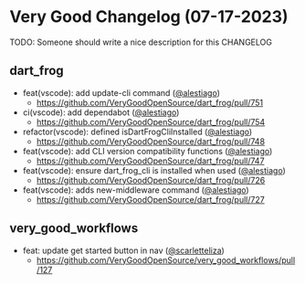 # Very Good Changelog (07-17-2023)

TODO: Someone should write a nice description for this CHANGELOG

## dart_frog
- feat(vscode): add update-cli command ([@alestiago](https://github.com/alestiago))
	- https://github.com/VeryGoodOpenSource/dart_frog/pull/751
- ci(vscode): add dependabot ([@alestiago](https://github.com/alestiago))
	- https://github.com/VeryGoodOpenSource/dart_frog/pull/754
- refactor(vscode): defined isDartFrogCliInstalled ([@alestiago](https://github.com/alestiago))
	- https://github.com/VeryGoodOpenSource/dart_frog/pull/748
- feat(vscode): add CLI version compatibility functions ([@alestiago](https://github.com/alestiago))
	- https://github.com/VeryGoodOpenSource/dart_frog/pull/747
- feat(vscode): ensure dart_frog_cli is installed when used ([@alestiago](https://github.com/alestiago))
	- https://github.com/VeryGoodOpenSource/dart_frog/pull/726
- feat(vscode): adds new-middleware command ([@alestiago](https://github.com/alestiago))
	- https://github.com/VeryGoodOpenSource/dart_frog/pull/727

## very_good_workflows
- feat: update get started button in nav ([@scarletteliza](https://github.com/scarletteliza))
	- https://github.com/VeryGoodOpenSource/very_good_workflows/pull/127
